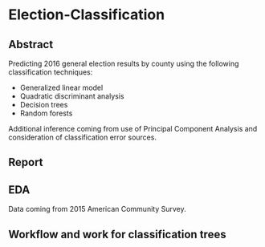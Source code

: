 # Election-Classification

## Abstract
Predicting 2016 general election results by county using the following classification techniques: 
* Generalized linear model
* Quadratic discriminant analysis
* Decision trees
* Random forests

Additional inference coming from use of Principal Component Analysis and consideration of classification error sources.

## Report

## EDA

Data coming from 2015 American Community Survey.

## Workflow and work for classification trees
